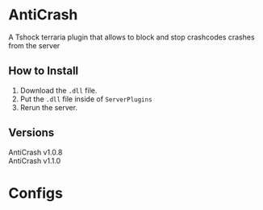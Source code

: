 # AntiCrash
A Tshock terraria plugin that allows to block and stop crashcodes crashes from the server

## How to Install
1. Download the `.dll` file.
2. Put the `.dll` file inside of `ServerPlugins`
3. Rerun the server.

## Versions
AntiCrash v1.0.8     
AntiCrash v1.1.0

# Configs




